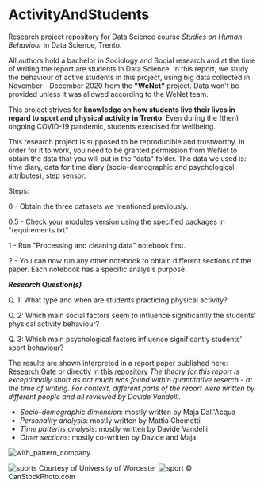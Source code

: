 # ActivityAndStudents
Research project repository for Data Science course *Studies on Human Behaviour* in Data Science, Trento. 

All authors hold a bachelor in Sociology and Social research and at the time of writing the report are students in Data Science. 
In this report, we study the behaviour of active students in this project, using big data collected in November - December 2020 from the **"WeNet"** project. Data won't be provided unless it was allowed according to the WeNet team. 

This project strives for **knowledge on how students live their lives in regard to sport and physical activity in Trento**. Even during the (then) ongoing COVID-19 pandemic, students exercised for wellbeing. 

This research project is supposed to be reproducible and trustworthy. In order for it to work, you need to be granted permission from WeNet to obtain the data that you will put in the "data" folder. The data we used is: time diary, data for time diary (socio-demographic and psychological attributes), step sensor. 

Steps: 

0 - Obtain the three datasets we mentioned previously. 

0.5 - Check your modules version using the specified packages in "requirements.txt"

1 - Run "Processing and cleaning data" notebook first. 

2 - You can now run any other notebook to obtain different sections of the paper. Each notebook has a specific analysis purpose.

***Research Question(s)***

Q. 1: What type and when are students practicing physical activity?

Q. 2: Which main social factors seem to influence significantly the students’ physical activity behaviour?

Q. 3: Which main psychological factors influence significantly students’ sport behaviour?

The results are shown interpreted in a report paper published here: [Research Gate](https://www.researchgate.net/publication/376891089_Studies_on_human_behaviour_students_and_physical_activity_in_Trento_November_2020) or directly in [this repository]()
_The theory for this report is exceptionally short as not much was found within quantitative reserch - at the time of writing. For context, different parts of the report were written by different people and all reviewed by Davide Vandelli._

- _Socio-demographic dimension_: mostly written by Maja Dall'Acqua
- _Personality analysis_: mostly written by Mattia Chemotti
- _Time patterns analysis_: mostly written by Davide Vandelli
- _Other sections_: mostly co-written by Davide and Maja

![with_pattern_company](https://github.com/FluveV/ActivityAndStudents/assets/128046201/6ebde57a-4545-4320-85d3-6850fca09a43)

![sports](https://github.com/FluveV/ActivityAndStudents/assets/128046201/c5262a20-bade-4026-9001-d01c54e67923)
Courtesy of University of Worcester
![sport](https://github.com/FluveV/ActivityAndStudents/assets/128046201/985b53f0-6169-4b35-b3dc-67e24e2a4724)
© CanStockPhoto.com
